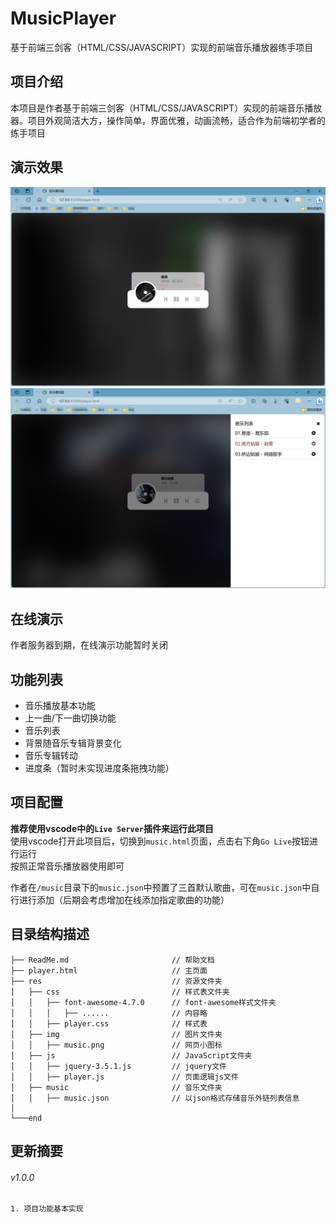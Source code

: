 # MusicPlayer
基于前端三剑客（HTML/CSS/JAVASCRIPT）实现的前端音乐播放器练手项目

## 项目介绍
本项目是作者基于前端三剑客（HTML/CSS/JAVASCRIPT）实现的前端音乐播放器。项目外观简洁大方，操作简单，界面优雅，动画流畅，适合作为前端初学者的练手项目

## 演示效果
![主页面](./preview/1.png "主页面")  
![音乐列表](./preview/2.png "音乐列表")

## 在线演示
作者服务器到期，在线演示功能暂时关闭

## 功能列表
- 音乐播放基本功能
- 上一曲/下一曲切换功能
- 音乐列表
- 背景随音乐专辑背景变化
- 音乐专辑转动
- 进度条（暂时未实现进度条拖拽功能）

## 项目配置
**推荐使用vscode中的`Live Server`插件来运行此项目**  
使用vscode打开此项目后，切换到`music.html`页面，点击右下角`Go Live`按钮进行运行  
按照正常音乐播放器使用即可

作者在`/music`目录下的`music.json`中预置了三首默认歌曲，可在`music.json`中自行进行添加（后期会考虑增加在线添加指定歌曲的功能）  

## 目录结构描述

    ├── ReadMe.md                       // 帮助文档
    ├── player.html                     // 主页面
    ├── res                             // 资源文件夹
    │   ├── css                         // 样式表文件夹
    │   │   ├── font-awesome-4.7.0      // font-awesome样式文件夹
    │   │   │   ├── ......              // 内容略
    │   │   ├── player.css              // 样式表
    │   ├── img                         // 图片文件夹
    │   │   ├── music.png               // 网页小图标
    │   ├── js                          // JavaScript文件夹
    │   │   ├── jquery-3.5.1.js         // jquery文件
    │   │   ├── player.js               // 页面逻辑js文件
    │   ├── music                       // 音乐文件夹
    │   │   ├── music.json              // 以json格式存储音乐外链列表信息
    │
    └───end             

## 更新摘要
###### v1.0.0
    1. 项目功能基本实现